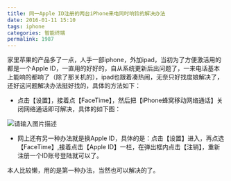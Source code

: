 ```yaml
---
title: 同一Apple ID注册的两台iPhone来电同时响铃的解决办法
date: 2016-01-11 15:10
tags: iphone
categories: 智能终端
permalink: 1987
---
```


家里苹果的产品多了一点，人手一部iphone，外加ipad，当初为了方便激活用的都是一个Apple ID，一直用的好好的，自从系统更新后出问题了，一来电话基本上能响的都响了（除了那关机的），ipad也跟着凑热闹，无奈只好找度娘解决了，还好这问题解决办法挺好找的，具体的方法如下：

 - 点击【设置】，接着点【FaceTime】，然后把【iPhone蜂窝移动网络通话】关闭网络通话即可解决，具体的如下图：
<!--more-->

![请输入图片描述][1]
 - 网上还有另一种办法就是换Apple ID，具体的是：点击【设置】进入，再点选【FaceTime】,接着点击【Apple ID】一栏，在弹出框内点击【注销】，重新注册一个ID账号登陆就可以了。

本人比较懒，用的是第一种办法，当然也可以解决的了。


  [1]: https://cdn.uu126.cn/wp-content/uploads/2016/01/iphone20150111.jpg